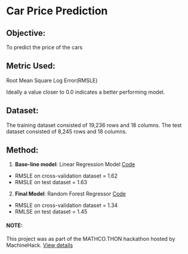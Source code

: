 # Car Price Prediction

## Objective: 
To predict the price of the cars

## Metric Used: 
Root Mean Square Log Error(RMSLE)
<p> Ideally a value closer to 0.0 indicates a better performing model. 

## Dataset: 
The training dataset consisted of 19,236 rows and 18 columns. 
The test dataset consisted of 8,245 rows and 18 columns. 

## Method: 
1. **Base-line model**: Linear Regression Model [Code](https://github.com/evil-in/car-price-prediction/blob/main/car_price_prediction-linear_model.ipynb)
* RMSLE on cross-validation dataset = 1.62
* RMSLE on test dataset = 1.63

2. **Final Model**: Random Forest Regressor [Code](https://github.com/evil-in/car-price-prediction/blob/main/car_price_prediction-Random_Forrest_Model.ipynb)
* RMSLE on cross-validation dataset = 1.34
* RMLSE on test dataset = 1.45

#### NOTE: 
This project was as part of the MATHCO.THON hackathon hosted by MachineHack. [View details](https://machinehack.com/hackathons/data_hack_mathcothon_car_price_prediction_challenge/overview)
